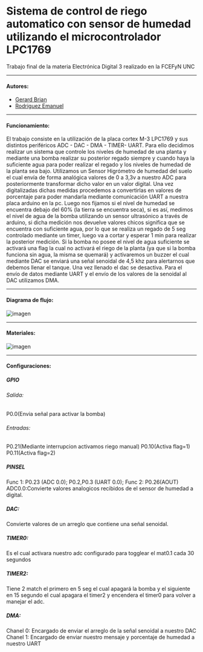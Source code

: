 # Sistema de control de riego automatico con sensor de humedad utilizando el microcontrolador LPC1769
Trabajo final de la materia Electrónica Digital 3 realizado en la FCEFyN UNC

------------

####  Autores:
-  [Gerard Brian](https://github.com/brian1062 "Gerard Brian")
- [Rodriguez Emanuel](https://github.com/Ema-Rodriguez "Rodriguez Emanuel")

------------
#### Funcionamiento:

El trabajo consiste en la utilización de la placa cortex M-3 LPC1769 y sus distintos periféricos ADC - DAC - DMA - TIMER- UART.
Para ello decidimos realizar un sistema que controle los niveles de humedad de una planta y mediante una bomba realizar su posterior regado siempre y cuando haya la suficiente agua para poder realizar el regado y los niveles de humedad de la planta sea bajo.
Utilizamos un Sensor Higrómetro de humedad del suelo el cual envía de forma analógica valores de 0 a 3,3v a nuestro ADC para posteriormente transformar dicho valor en un valor digital.
Una vez digitalizadas dichas medidas procedemos a convertirlas en valores de porcentaje para poder mandarla mediante comunicación UART a nuestra placa arduino en la pc.
Luego nos fijamos si el nivel de humedad se encuentra debajo del 60% (la tierra se encuentra seca), si es así, medimos el nivel de agua de la bomba utilizando un sensor ultrasónico a través de arduino, si dicha medición nos devuelve valores chicos significa que  se encuentra con suficiente agua, por lo que se realiza un regado de 5 seg controlado mediante un timer, luego va a cortar y esperar 1 min para realizar la posterior medición.
Si la bomba no posee el nivel de agua suficiente se activará una flag la cual no activará el riego de la planta (ya que si la bomba funciona sin agua, la misma se quemará) y activaremos un buzzer el cual mediante DAC se enviará una señal senoidal de 4,5 khz para alertarnos que debemos llenar el tanque.
Una vez llenado el dac se desactiva.
Para el envío de datos mediante UART y el envío de los valores de la senoidal al DAC utilizamos DMA.

------------
####  Diagrama de flujo:
![imagen](https://user-images.githubusercontent.com/84784723/200039240-53b1aa00-3e26-4764-b3f1-29433e62761e.png)

------------
####  Materiales:
![imagen](https://user-images.githubusercontent.com/84784723/200039346-d4ded9ad-23f1-4589-a7f3-60db427ed004.png)


------------

####  Configuraciones:
##### GPIO
###### Salida:    
P0.0(Envia señal para activar la bomba)
###### Entradas:     
P0.21(Mediante interrupcion activamos riego manual)
P0.10(Activa flag=1)
P0.11(Activa flag=2)
##### PINSEL    
Func 1:    P0.23 (ADC 0.0); P0.2,P0.3 (UART 0.0);
Func 2:     P0.26(AOUT)  
ADC0.0:Convierte valores analogicos recibidos de el sensor de humedad a digital.
##### DAC: 
Convierte valores de un arreglo que contiene una señal senoidal.
##### TIMER0: 
Es el cual activara nuestro adc configurado para togglear el mat0.1 cada 30 segundos
##### TIMER2:
Tiene 2 match el primero en 5 seg el cual apagará la bomba y el siguiente en 15 segundo el cual apagara el timer2 y encendera el timer0 para volver a manejar el adc.

##### DMA:

Chanel 0: Encargado de enviar el arreglo de la señal senoidal a nuestro DAC
Chanel 1: Encargado de enviar nuestro mensaje y porcentaje de humedad a nuestro UART 
